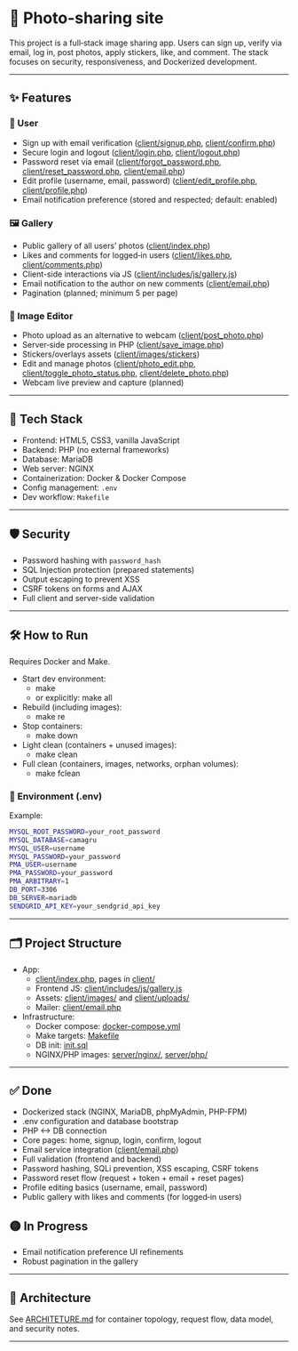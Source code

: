 # 📸 Photo-sharing site

This project is a full‑stack image sharing app. Users can sign up, verify via email, log in, post photos, apply stickers, like, and comment. The stack focuses on security, responsiveness, and Dockerized development.

---

## ✨ Features

### 🔐 User
- Sign up with email verification ([client/signup.php](client/signup.php), [client/confirm.php](client/confirm.php))
- Secure login and logout ([client/login.php](client/login.php), [client/logout.php](client/logout.php))
- Password reset via email ([client/forgot_password.php](client/forgot_password.php), [client/reset_password.php](client/reset_password.php), [client/email.php](client/email.php))
- Edit profile (username, email, password) ([client/edit_profile.php](client/edit_profile.php), [client/profile.php](client/profile.php))
- Email notification preference (stored and respected; default: enabled)

### 🖼️ Gallery
- Public gallery of all users’ photos ([client/index.php](client/index.php))
- Likes and comments for logged‑in users ([client/likes.php](client/likes.php), [client/comments.php](client/comments.php))
- Client-side interactions via JS ([client/includes/js/gallery.js](client/includes/js/gallery.js))
- Email notification to the author on new comments ([client/email.php](client/email.php))
- Pagination (planned; minimum 5 per page)

### 🎥 Image Editor
- Photo upload as an alternative to webcam ([client/post_photo.php](client/post_photo.php))
- Server‑side processing in PHP ([client/save_image.php](client/save_image.php))
- Stickers/overlays assets ([client/images/stickers](client/images/stickers))
- Edit and manage photos ([client/photo_edit.php](client/photo_edit.php), [client/toggle_photo_status.php](client/toggle_photo_status.php), [client/delete_photo.php](client/delete_photo.php))
- Webcam live preview and capture (planned)

---

## 🧱 Tech Stack

- Frontend: HTML5, CSS3, vanilla JavaScript
- Backend: PHP (no external frameworks)
- Database: MariaDB
- Web server: NGINX
- Containerization: Docker & Docker Compose
- Config management: `.env`
- Dev workflow: `Makefile`

---

## 🛡️ Security

- Password hashing with `password_hash`
- SQL Injection protection (prepared statements)
- Output escaping to prevent XSS
- CSRF tokens on forms and AJAX
- Full client and server-side validation

---

## 🛠️ How to Run

Requires Docker and Make.

- Start dev environment:
  - make
  - or explicitly: make all
- Rebuild (including images):
  - make re
- Stop containers:
  - make down
- Light clean (containers + unused images):
  - make clean
- Full clean (containers, images, networks, orphan volumes):
  - make fclean

### 🔧 Environment (.env)

Example:
```bash
MYSQL_ROOT_PASSWORD=your_root_password
MYSQL_DATABASE=camagru
MYSQL_USER=username
MYSQL_PASSWORD=your_password
PMA_USER=username
PMA_PASSWORD=your_password
PMA_ARBITRARY=1
DB_PORT=3306
DB_SERVER=mariadb
SENDGRID_API_KEY=your_sendgrid_api_key
```

---

## 🗂️ Project Structure

- App:
  - [client/index.php](client/index.php), pages in [client/](client/)
  - Frontend JS: [client/includes/js/gallery.js](client/includes/js/gallery.js)
  - Assets: [client/images/](client/images/) and [client/uploads/](client/uploads/)
  - Mailer: [client/email.php](client/email.php)
- Infrastructure:
  - Docker compose: [docker-compose.yml](docker-compose.yml)
  - Make targets: [Makefile](Makefile)
  - DB init: [init.sql](init.sql)
  - NGINX/PHP images: [server/nginx/](server/nginx/), [server/php/](server/php/)

---

## ✅ Done
- Dockerized stack (NGINX, MariaDB, phpMyAdmin, PHP-FPM)
- .env configuration and database bootstrap
- PHP <-> DB connection
- Core pages: home, signup, login, confirm, logout
- Email service integration ([client/email.php](client/email.php))
- Full validation (frontend and backend)
- Password hashing, SQLi prevention, XSS escaping, CSRF tokens
- Password reset flow (request + token + email + reset pages)
- Profile editing basics (username, email, password)
- Public gallery with likes and comments (for logged‑in users)

## 🟡 In Progress
- Email notification preference UI refinements
- Robust pagination in the gallery

---

## 📄 Architecture

See [ARCHITETURE.md](docs/ARCHITECTURE.md) for container topology, request flow, data model, and security notes.

---